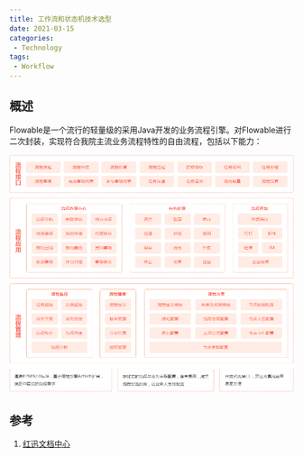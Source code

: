 ```yaml
---
title: 工作流和状态机技术选型
date: 2021-03-15
categories: 
 - Technology
tags: 
 - Workflow
---
```


## 概述

Flowable是一个流行的轻量级的采用Java开发的业务流程引擎。对Flowable进行二次封装，实现符合我院主流业务流程特性的自由流程，包括以下能力：

![](./assets/workflow/features.png)

## 参考

1. [红迅文档中心](http://help.redxun.cn/)